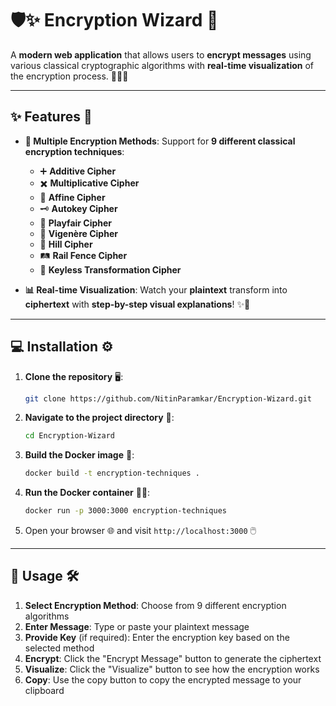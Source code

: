 # 🛡️✨ Encryption Wizard 🔐

A **modern web application** that allows users to **encrypt messages** using various classical cryptographic algorithms with **real-time visualization** of the encryption process. 🕵️‍♂️📜

---

## ✨ **Features** 🚀

- **🔢 Multiple Encryption Methods**: Support for **9 different classical encryption techniques**:
  - ➕ **Additive Cipher**
  - ✖️ **Multiplicative Cipher**
  - 🧮 **Affine Cipher**
  - 🗝️ **Autokey Cipher**
  - 🧩 **Playfair Cipher**
  - 🔐 **Vigenère Cipher**
  - 🟰 **Hill Cipher**
  - 🛤️ **Rail Fence Cipher**
  - 🔄 **Keyless Transformation Cipher**

- **📊 Real-time Visualization**: Watch your **plaintext** transform into **ciphertext** with **step-by-step visual explanations**! ✨👀

---

## 💻 **Installation** ⚙️

1. **Clone the repository** 🖥️:
   ```bash
   git clone https://github.com/NitinParamkar/Encryption-Wizard.git
   ```

2. **Navigate to the project directory** 📂:
   ```bash
   cd Encryption-Wizard
   ```

3. **Build the Docker image** 🐳:
   ```bash
   docker build -t encryption-techniques .
   ```

4. **Run the Docker container** 🏃‍♂️:
   ```bash
   docker run -p 3000:3000 encryption-techniques
   ```

5. Open your browser 🌐 and visit `http://localhost:3000` 🖱️

---

## 🎯 Usage 🛠️

1. **Select Encryption Method**: Choose from 9 different encryption algorithms
2. **Enter Message**: Type or paste your plaintext message
3. **Provide Key** (if required): Enter the encryption key based on the selected method
4. **Encrypt**: Click the "Encrypt Message" button to generate the ciphertext
5. **Visualize**: Click the "Visualize" button to see how the encryption works
6. **Copy**: Use the copy button to copy the encrypted message to your clipboard

